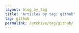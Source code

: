 ```yaml
---
layout: blog_by_tag
title: 'Articles by tag: github'
tag: github
permalink: /archive/tag/github/
---
```

